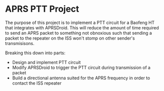 # APRS PTT Project

The purpose of this project is to implement a PTT circuit for a Baofeng HT that integrates with APRSDroid.  This will reduce the amount of time required to send an APRS packet to something not obnoxious such that sending a packet to the repeater on the ISS won't stomp on other sender's transmisisons.

Breaking this down into parts:

- Design and implement PTT circuit
- Modify APRSDroid to trigger the PTT circuit during transmission of a packet
- Build a directional antenna suited for the APRS frequency in order to contact the ISS repeater